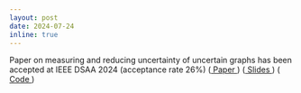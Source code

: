 ```yaml
---
layout: post
date: 2024-07-24
inline: true
---
```

Paper on measuring and reducing uncertainty of uncertain graphs has been accepted at IEEE DSAA 2024 (acceptance rate 26%) (<a href="{{ '/assets/pdf/DSAA24_unc.pdf' | relative_url}}"> Paper </a>) (<a href="{{ '/assets/pdf/DSAA24_slides.pdf' | relative_url}}"> Slides </a>) (<a href="https://github.com/toggled/uncertainty"> Code </a>)

